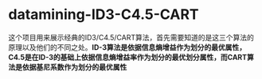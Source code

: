 # datamining-ID3-C4.5-CART
这个项目用来展示经典的ID3/C4.5/CART算法，首先需要知道的是这三个算法的原理以及他们的不同之处。****__ID-3算法是依据信息熵增益作为划分的最优属性，C4.5是在ID-3的基础上依据信息熵增益率作为划分的最优划分属性，而CART算法是依据基尼系数作为划分的最优属性__****
